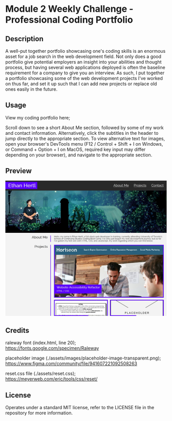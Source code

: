 # Module 2 Weekly Challenge - Professional Coding Portfolio

## Description

A well-put together portfolio showcasing one's coding skills is an enormous asset for a job search in the web development field. Not only does a good portfolio give potential employers an insight into your abilities and thought process, but having several web applications deployed is often the baseline requirement for a company to give you an interview. As such, I put together a portfolio showcasing some of the web development projects I've worked on thus far, and set it up such that I can add new projects or replace old ones easily in the future.

## Usage

View my coding portfolio here;



Scroll down to see a short About Me section, followed by some of my work and contact information. Alternatively, click the subtitles in the header to jump directly to the appropriate section. To view alternative text for images, open your browser's DevTools menu (F12 / Control + Shift + I on Windows, or Command + Option + I on MacOS, required key input may differ depending on your browser), and navigate to the appropriate section.

## Preview

![Preview of my coding portfolio webpage](./assets/images/challenge-2-website-preview.jpg)

## Credits

raleway font (index.html, line 20);
https://fonts.google.com/specimen/Raleway

placeholder image (./assets/images/placeholder-image-transparent.png);
https://www.figma.com/community/file/941607221092508263

reset.css file (./assets/reset.css);
https://meyerweb.com/eric/tools/css/reset/

## License

Operates under a standard MIT license, refer to the LICENSE file in the repository for more information.

